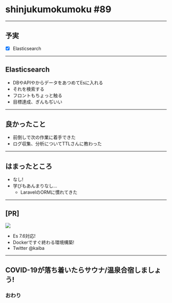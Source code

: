 # shinjukumokumoku #89

---

## 予実

- [x] Elasticsearch

---

## Elasticsearch

- DBやAPIやからデータをあつめてEsに入れる
- それを検索する
- フロントもちょっと触る
- 目標達成、ぎんもぢいい

---

## 良かったこと

- 前倒しで次の作業に着手できた
- ログ収集、分析についてTTLさんに教わった

---

## はまったところ

- なし!
- 学びもあんまりなし…
  - LaravelのORMに慣れてきた

---

## [PR]

![](https://s2.booth.pm/438d29c2-e35b-45e4-87aa-4eac320702f2/i/1031664/06d0eeaf-d0ec-4915-bcbc-35cb9b0504fa_base_resized.jpg)

- Es 7.6対応!
- Dockerですぐ終わる環境構築!
- Twitter @kaiba 

---

## COVID-19が落ち着いたらサウナ/温泉合宿しましょう!
### おわり